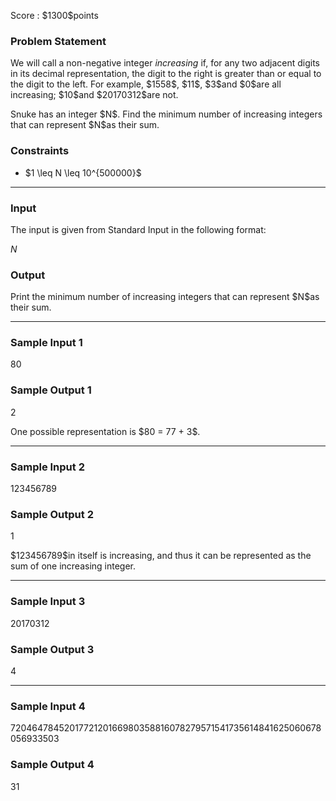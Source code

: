 
<div>

<span>

<span>

<p>
Score : $1300$points
</p>

<div>

<section>

### **Problem Statement**

<p>
We will call a non-negative integer 
<em>
increasing
</em>
if, for any two adjacent digits in its decimal representation, the digit to the right is greater than or equal to the digit to the left.
For example, $1558$, $11$, $3$and $0$are all increasing; $10$and $20170312$are not.
</p>

<p>
Snuke has an integer $N$. Find the minimum number of increasing integers that can represent $N$as their sum.
</p>

</section>

</div>

<div>

<section>

### **Constraints**

<ul>

<li>
$1 \leq N \leq 10^{500000}$
</li>

</ul>

</section>

</div>

---

<div>

<div>

<section>

### **Input**

<p>
The input is given from Standard Input in the following format:
</p>

<div>

$N$
</div>

</section>

</div>

<div>

<section>

### **Output**

<p>
Print the minimum number of increasing integers that can represent $N$as their sum.
</p>

</section>

</div>

</div>

---

<div>

<section>

### **Sample Input 1**

<div>

80

</div>

</section>

</div>

<div>

<section>

### **Sample Output 1**

<div>

2

</div>

<p>
One possible representation is $80 = 77 + 3$.
</p>

</section>

</div>

---

<div>

<section>

### **Sample Input 2**

<div>

123456789

</div>

</section>

</div>

<div>

<section>

### **Sample Output 2**

<div>

1

</div>

<p>
$123456789$in itself is increasing, and thus it can be represented as the sum of one increasing integer.
</p>

</section>

</div>

---

<div>

<section>

### **Sample Input 3**

<div>

20170312

</div>

</section>

</div>

<div>

<section>

### **Sample Output 3**

<div>

4

</div>

</section>

</div>

---

<div>

<section>

### **Sample Input 4**

<div>

7204647845201772120166980358816078279571541735614841625060678056933503

</div>

</section>

</div>

<div>

<section>

### **Sample Output 4**

<div>

31

</div>

</section>

</div>

</span>

</span>

</div>
